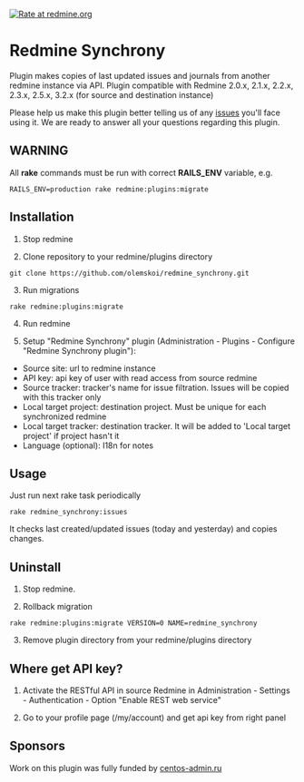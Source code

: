 [![Rate at redmine.org](http://img.shields.io/badge/rate%20at-redmine.org-blue.svg?style=flat)](http://www.redmine.org/plugins/redmine_synchrony)

# Redmine Synchrony

Plugin makes copies of last updated issues and journals from another redmine instance via API.
Plugin compatible with Redmine 2.0.x, 2.1.x, 2.2.x, 2.3.x, 2.5.x, 3.2.x (for source and destination instance)

Please help us make this plugin better telling us of any [issues](https://github.com/centosadmin/redmine_synchrony/issues) you'll face using it. We are ready to answer all your questions regarding this plugin.

## WARNING

All **rake** commands must be run with correct **RAILS_ENV** variable, e.g.
```
RAILS_ENV=production rake redmine:plugins:migrate
```

## Installation

1. Stop redmine

2. Clone repository to your redmine/plugins directory
```
git clone https://github.com/olemskoi/redmine_synchrony.git
```

3. Run migrations
```
rake redmine:plugins:migrate
```

4. Run redmine

5. Setup "Redmine Synchrony" plugin (Administration - Plugins - Configure "Redmine Synchrony plugin"):
  * Source site: url to redmine instance
  * API key: api key of user with read access from source redmine
  * Source tracker: tracker's name for issue filtration. Issues will be copied with this tracker only
  * Local target project: destination project. Must be unique for each synchronized redmine
  * Local target tracker: destination tracker. It will be added to 'Local target project' if project hasn't it
  * Language (optional): I18n for notes

## Usage

Just run next rake task periodically
```
rake redmine_synchrony:issues
```
It checks last created/updated issues (today and yesterday) and copies changes.

## Uninstall

1. Stop redmine.

2. Rollback migration
```
rake redmine:plugins:migrate VERSION=0 NAME=redmine_synchrony
```

3. Remove plugin directory from your redmine/plugins directory

## Where get API key?

1. Activate the RESTful API in source Redmine in Administration - Settings - Authentication - Option "Enable REST web service"

2. Go to your profile page (/my/account) and get api key from right panel

## Sponsors

Work on this plugin was fully funded by [centos-admin.ru](http://centos-admin.ru)
